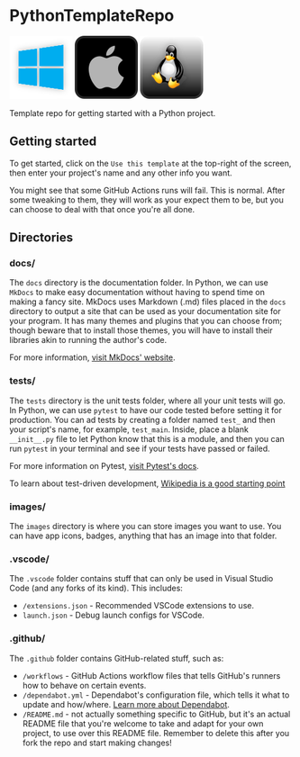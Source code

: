 # PythonTemplateRepo

![Works on Windows badge](../docs/badges/works-on-windows-cozy-minimal.svg)
![Works on Mac badge](../docs/badges/works-on-mac-cozy-minimal.svg)
![Works on Linux badge](../docs/badges/works-on-linux-cozy-minimal.svg)

Template repo for getting started with a Python project.

## Getting started

To get started, click on the `Use this template` at the top-right of the screen, then enter your project's name and any other info you want.

You might see that some GitHub Actions runs will fail. This is normal. After some tweaking to them, they will work as your expect them to be, but you can choose to deal with that once you're all done.

## Directories

### docs/

The `docs` directory is the documentation folder. In Python, we can use `MkDocs` to make easy documentation without having to spend time on making a fancy site. MkDocs uses Markdown (.md) files placed in the `docs` directory to output a site that can be used as your documentation site for your program. It has many themes and plugins that you can choose from; though beware that to install those themes, you will have to install their libraries akin to running the author's code.

For more information, [visit MkDocs' website](https://www.mkdocs.org/).

### tests/

The `tests` directory is the unit tests folder, where all your unit tests will go. In Python, we can use `pytest` to have our code tested before setting it for production. You can ad tests by creating a folder named `test_` and then your script's name, for example, `test_main`. Inside, place a blank `__init__.py` file to let Python know that this is a module, and then you can run `pytest` in your terminal and see if your tests have passed or failed.

For more information on Pytest, [visit Pytest's docs](https://docs.pytest.org/en/stable/).

To learn about test-driven development, [Wikipedia is a good starting point](https://en.wikipedia.org/wiki/Test-driven_development)

### images/

The `images` directory is where you can store images you want to use. You can have app icons, badges, anything that has an image into that folder.

### .vscode/

The `.vscode` folder contains stuff that can only be used in Visual Studio Code (and any forks of its kind). This includes:

- `/extensions.json` - Recommended VSCode extensions to use.
- `launch.json` - Debug launch configs for VSCode.

### .github/

The `.github` folder contains GitHub-related stuff, such as:

- `/workflows` - GitHub Actions workflow files that tells GitHub's runners how to behave on certain events.
- `/dependabot.yml` - Dependabot's configuration file, which tells it what to update and how/where. [Learn more about Dependabot](https://docs.github.com/en/code-security/dependabot/working-with-dependabot).
- `/README.md` - not actually something specific to GitHub, but it's an actual README file that you're welcome to take and adapt for your own project, to use over this README file. Remember to delete this after you fork the repo and start making changes!
